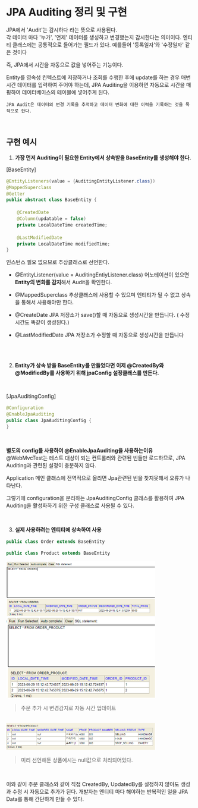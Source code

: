 # JPA Auditing 정리 및 구현

JPA에서 'Audit'는 감시하다 라는 뜻으로 사용된다. <br>
 각 데이터 마다 '누가', '언제' 데이터를 생성하고 변경했는지 감시한다는 의미이다. 엔티티 클래스에는 공통적으로 들어가는 필드가 있다. 예를들어 '등록일자'와 '수정일자' 같은 것이다

즉, JPA에서 시간을 자동으로 값을 넣어주는 기능이다.

Entity를 영속성 컨텍스트에 저장하거나 조회를 수행한 후에 update를 하는 경우 매번 시간 데이터를 입력하여 주어야 하는데, JPA Auditing을 이용하면 자동으로 시간을 매핑하여 데이터베이스의 테이블에 넣어주게 된다.

`JPA Audit은 데이터의 변경 기록을 추적하고 데이터 변화에 대한 이력을 기록하는 것을 목적으로 한다.`

<br>

## 구현 예시
1. **가장 먼저 Auditing이 필요한 Entity에서 상속받을 BaseEntity를 생성해야 한다.**


[BaseEntity]
```java
@EntityListeners(value = {AuditingEntityListener.class})
@MappedSuperclass
@Getter
public abstract class BaseEntity {

    @CreatedDate
    @Column(updatable = false)
    private LocalDateTime createdTime;

    @LastModifiedDate
    private LocalDateTime modifiedTime;
}
```

인스턴스 필요 없으므로 추상클래스로 선언한다.

- @EntityListener(value = AuditingEntiyListener.class)
어노테이션이 있으면 **Entity의 변화를 감지**해서 Audit을 확인한다.

- @MappedSuperclass
추상클래스에 사용할 수 있으며 엔티티가 될 수 없고 상속을 통해서 사용해야만 한다.

- @CreateDate
JPA 저장소가 save()할 때 자동으로 생성시간을 만듭니다. ( 수정시간도 똑같이 생성된다.)

- @LastModifiedDate
JPA 저장소가 수정할 때 자동으로 생성시간을 만듭니다

<br>
<br>

2. **Entity가 상속 받을 BaseEntity를 만들었다면 이제 @CreatedBy와 @ModifiedBy를 사용하기 위해 jpaConfig 설정클래스를 만든다.**


<br>

[JpaAuditingConfig]
```java
@Configuration
@EnableJpaAuditing
public class JpaAuditingConfig {
}
```

<br>

**별도의 config를 사용하여 @EnableJpaAuditing을 사용하는이유** <br> 
@WebMvcTest는 테스트 대상이 되는 컨트롤러와 관련된 빈들만 로드하므로, JPA Auditing과 관련된 설정이 충분하지 않다.

Application 메인 클래스에 전역적으로 올리면 Jpa관련된 빈을 찾지못해서 오류가 나타난다.

그렇기에 configuration을 분리하는 JpaAuditingConfig 클래스를 활용하여 JPA Auditing을 활성화하기 위한 구성 클래스로 사용될 수 있다.

<br>

3. **실제 사용하려는 엔티티에 상속하여 사용**

```java
public class Order extends BaseEntity
```

```java
public class Product extends BaseEntity
```

<img src="../ETC/imgs/jpaAuditing01.jpg" width="400" alt="JpaAuditing"></img>
<img src="../ETC/imgs/jpaAuditing02.jpg" width="400" alt="JpaAuditing"></img>
>주문 추가 시 변경감지로 자동 시간 업데이트 

<br>
<img src="../ETC/imgs/jpaAuditing03.jpg" width="400" alt="JpaAuditing"></img>

> 미리 선언해둔 상품예시는 null값으로 처리되어있다. 

<br>

이와 같이 주문 클래스와 같이 직접 CreatedBy, UpdatedBy를 설정하지 않아도 생성과 수정 시 자동으로 추가가 된다. 개발자는 엔티티 마다 해야하는 반복적인 일을 JPA Data를 통해 간단하게 만들 수 있다.